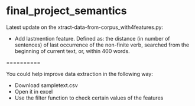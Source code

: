 # final_project_semantics
Latest update on the xtract-data-from-corpus_with4features.py:

- Add lastmention feature. Defined as: the distance (in number of sentences) of last occurrence of the non-finite verb, searched from the beginning of current text, or, within 400 words.

==========

You could help improve data extraction in the following way:

- Download sampletext.csv
- Open it in excel
- Use the filter function to check certain values of the features
